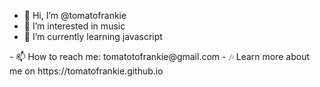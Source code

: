 - 👋 Hi, I’m @tomatofrankie
- 👀 I’m interested in music
- 🌱 I’m currently learning javascript
<!--- - 💞️ I’m looking to collaborate on ... ---!>
- 📫 How to reach me: tomatotofrankie@gmail.com
- 🎶 Learn more about me on https://tomatofrankie.github.io

<!---
tomatofrankie/tomatofrankie is a ✨ special ✨ repository because its `README.md` (this file) appears on your GitHub profile.
You can click the Preview link to take a look at your changes.
--->
